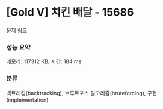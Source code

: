 # [Gold V] 치킨 배달 - 15686 

[문제 링크](https://www.acmicpc.net/problem/15686) 

### 성능 요약

메모리: 117312 KB, 시간: 184 ms

### 분류

백트래킹(backtracking), 브루트포스 알고리즘(bruteforcing), 구현(implementation)

